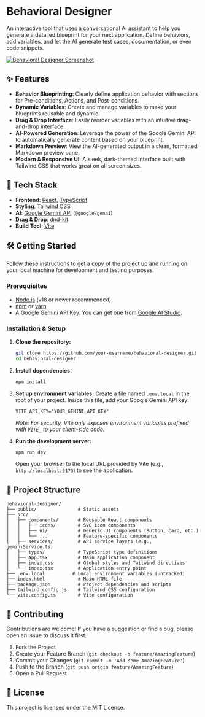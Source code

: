 # Behavioral Designer

An interactive tool that uses a conversational AI assistant to help you generate a detailed blueprint for your next application. Define behaviors, add variables, and let the AI generate test cases, documentation, or even code snippets.

[![Behavioral Designer Screenshot](https://storage.googleapis.com/aistudio-ux-team-public/sample-apps/behavioral-designer-screenshot.png)](https://your-live-demo-link.com)

## ✨ Features

*   **Behavior Blueprinting**: Clearly define application behavior with sections for Pre-conditions, Actions, and Post-conditions.
*   **Dynamic Variables**: Create and manage variables to make your blueprints reusable and dynamic.
*   **Drag & Drop Interface**: Easily reorder variables with an intuitive drag-and-drop interface.
*   **AI-Powered Generation**: Leverage the power of the Google Gemini API to automatically generate content based on your blueprint.
*   **Markdown Preview**: View the AI-generated output in a clean, formatted Markdown preview pane.
*   **Modern & Responsive UI**: A sleek, dark-themed interface built with Tailwind CSS that works great on all screen sizes.

## 🚀 Tech Stack

*   **Frontend**: [React](https://reactjs.org/), [TypeScript](https://www.typescriptlang.org/)
*   **Styling**: [Tailwind CSS](https://tailwindcss.com/)
*   **AI**: [Google Gemini API](https://ai.google.dev/docs) (`@google/genai`)
*   **Drag & Drop**: [dnd-kit](https://dndkit.com/)
*   **Build Tool**: [Vite](https://vitejs.dev/)

## 🛠️ Getting Started

Follow these instructions to get a copy of the project up and running on your local machine for development and testing purposes.

### Prerequisites

*   [Node.js](https://nodejs.org/en/) (v18 or newer recommended)
*   [npm](https://www.npmjs.com/) or [yarn](https://yarnpkg.com/)
*   A Google Gemini API Key. You can get one from [Google AI Studio](https://aistudio.google.com/).

### Installation & Setup

1.  **Clone the repository:**
    ```bash
    git clone https://github.com/your-username/behavioral-designer.git
    cd behavioral-designer
    ```

2.  **Install dependencies:**
    ```bash
    npm install
    ```

3.  **Set up environment variables:**
    Create a file named `.env.local` in the root of your project. Inside this file, add your Google Gemini API key:
    ```
    VITE_API_KEY="YOUR_GEMINI_API_KEY"
    ```
    *Note: For security, Vite only exposes environment variables prefixed with `VITE_` to your client-side code.*


4.  **Run the development server:**
    ```bash
    npm run dev
    ```
    Open your browser to the local URL provided by Vite (e.g., `http://localhost:5173`) to see the application.

## 📂 Project Structure

```
behavioral-designer/
├── public/               # Static assets
├── src/
│   ├── components/       # Reusable React components
│   │   ├── icons/        # SVG icon components
│   │   ├── ui/           # Generic UI components (Button, Card, etc.)
│   │   └── ...           # Feature-specific components
│   ├── services/         # API service layers (e.g., geminiService.ts)
│   ├── types/            # TypeScript type definitions
│   ├── App.tsx           # Main application component
│   ├── index.css         # Global styles and Tailwind directives
│   └── index.tsx         # Application entry point
├── .env.local          # Local environment variables (untracked)
├── index.html            # Main HTML file
├── package.json          # Project dependencies and scripts
├── tailwind.config.js    # Tailwind CSS configuration
└── vite.config.ts        # Vite configuration
```

## 🤝 Contributing

Contributions are welcome! If you have a suggestion or find a bug, please open an issue to discuss it first.

1.  Fork the Project
2.  Create your Feature Branch (`git checkout -b feature/AmazingFeature`)
3.  Commit your Changes (`git commit -m 'Add some AmazingFeature'`)
4.  Push to the Branch (`git push origin feature/AmazingFeature`)
5.  Open a Pull Request

## 📄 License

This project is licensed under the MIT License.
